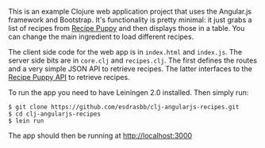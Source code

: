 This is an example Clojure web application project that uses the Angular.js framework and Bootstrap. It's functionality is pretty minimal: it just grabs a list of recipes from [Recipe Puppy](http://www.recipepuppy.com/) and then displays those in a table. You can change the main ingredient to load different recipes.

The client side code for the web app is in `index.html` and `index.js`. The server side bits are in `core.clj` and `recipes.clj`. The first defines the routes and a very simple JSON API to retrieve recipes. The latter interfaces to the [Recipe Puppy API]() to retrieve recipes.

To run the app you need to have Leiningen 2.0 installed. Then simply run:

```
$ git clone https://github.com/esdrasbb/clj-angularjs-recipes.git
$ cd clj-angularjs-recipes
$ lein run
```

The app should then be running at [http://localhost:3000](http://localhost:3000)
